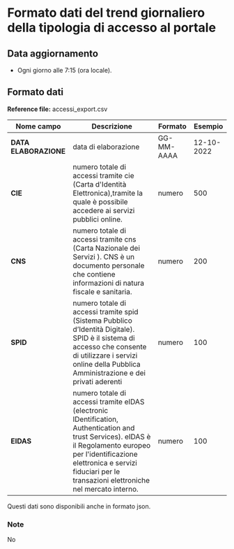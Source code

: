 # Formato dati del trend giornaliero della tipologia di accesso al portale

## Data aggiornamento
- Ogni giorno alle 7:15 (ora locale). 

## Formato dati

**Reference file:** accessi_export.csv<br>

| Nome campo                  | Descrizione                       | Formato                       | Esempio             |
|-----------------------------|-----------------------------------|-------------------------------|---------------------|
| **DATA ELABORAZIONE**       | data di elaborazione             | GG-MM-AAAA                   | 12-10-2022       |
| **CIE**        | numero totale di accessi tramite cie (Carta d'Identità Elettronica),tramite la quale è possibile accedere ai servizi pubblici online. | numero           | 500       |
| **CNS**        | numero totale di accessi tramite cns (Carta Nazionale dei Servizi ). CNS è un documento personale che contiene informazioni di natura fiscale e sanitaria.  | numero       | 200       |
| **SPID**       | numero totale di accessi tramite spid (Sistema Pubblico d’Identità Digitale). SPID è il sistema di accesso che consente di utilizzare i servizi online della Pubblica Amministrazione e dei privati aderenti  | numero       | 100       |
| **EIDAS**       | numero totale di accessi tramite eIDAS (electronic IDentification, Authentication and trust Services). eIDAS è il Regolamento europeo per l'identificazione elettronica e servizi fiduciari per le transazioni elettroniche nel mercato interno.  | numero       | 100       |


				   

Questi dati sono disponibili anche in formato json.

### Note
No
